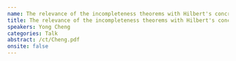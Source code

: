 ```yaml
---
name: The relevance of the incompleteness theorems with Hilbert's concrete proof theory.
title: The relevance of the incompleteness theorems with Hilbert's concrete proof theory.
speakers: Yong Cheng
categories: Talk
abstract: /ct/Cheng.pdf
onsite: false
---
```

